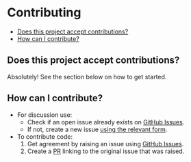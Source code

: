 # Contributing

- [Does this project accept contributions?](#Does-this-project-accept-contributions)
- [How can I contribute?](#How-can-I-contribute)

## Does this project accept contributions?

Absolutely! See the section below on how to get started.

## How can I contribute?

- For discussion use: 
	- Check if an open issue already exists on [GitHub Issues](https://github.com/rwbutler/TypographyKit/issues).
	- If not, create a new issue [using the relevant form](https://github.com/rwbutler/TypographyKit/issues/new/choose).
- To contribute code: 
	1. Get agreement by raising an issue using [GitHub Issues](https://github.com/rwbutler/TypographyKit/issues).
	2. Create a [PR]() linking to the original issue that was raised.


